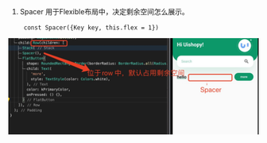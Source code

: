 1. Spacer 用于Flexible布局中，决定剩余空间怎么展示。

        const Spacer({Key key, this.flex = 1})

![avartar](../../../assets/spacer.jpg)